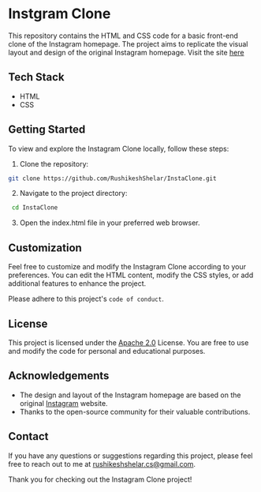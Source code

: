 
# Instgram Clone

This repository contains the HTML and CSS code for a basic front-end clone of the Instagram homepage. The project aims to replicate the visual layout and design of the original Instagram homepage. Visit the site [here](https://rushi-insta.vercel.app/)


## Tech Stack

- HTML
- CSS



## Getting Started
To view and explore the Instagram Clone locally, follow these steps:

1. Clone the repository:
```bash
git clone https://github.com/RushikeshShelar/InstaClone.git
```
2. Navigate to the project directory:
```bash
 cd InstaClone
 ```

3. Open the index.html file in your preferred web browser.

## Customization

Feel free to customize and modify the Instagram Clone according to your preferences. You can edit the HTML content, modify the CSS styles, or add additional features to enhance the project.

Please adhere to this project's `code of conduct`.


## License

This project is licensed under the [Apache 2.0](https://choosealicense.com/licenses/apache-2.0/) License. You are free to use and modify the code for personal and educational purposes.


## Acknowledgements

 - The design and layout of the Instagram homepage are based on the original [Instagram](https://www.instagram.com) website.
- Thanks to the open-source community for their valuable contributions.


## Contact

If you have any questions or suggestions regarding this project, please feel free to reach out to me at rushikeshshelar.cs@gmail.com.

Thank you for checking out the Instagram Clone project!
